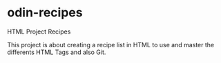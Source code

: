 # odin-recipes
HTML Project Recipes

This project is about creating a recipe list in HTML to use and master the differents HTML Tags and also Git.
